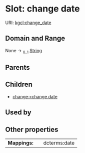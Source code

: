 
# Slot: change date




URI: [kgcl:change_date](http://w3id.org/kgcl_schema/change_date)


## Domain and Range

None &#8594;  <sub>0..1</sub> [String](types/String.md)

## Parents


## Children

 *  [change➞change date](change_change_date.md)

## Used by


## Other properties

|  |  |  |
| --- | --- | --- |
| **Mappings:** | | dcterms:date |


